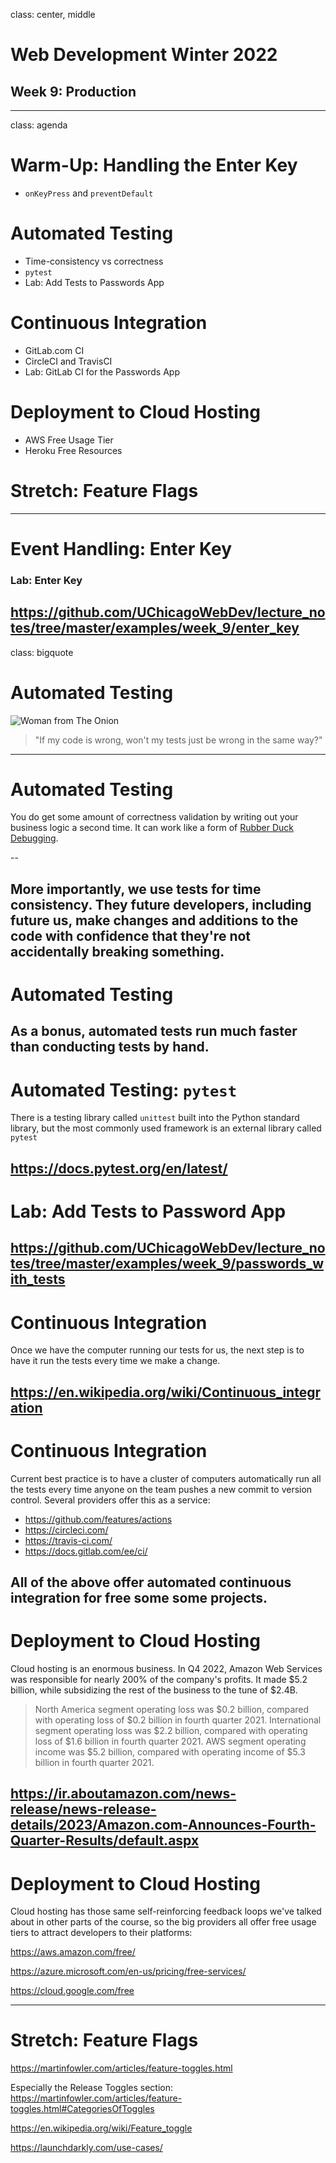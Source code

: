 class: center, middle

# Web Development Winter 2022
## Week 9: Production
---

class: agenda

# Warm-Up: Handling the Enter Key
- `onKeyPress` and `preventDefault`

# Automated Testing
- Time-consistency vs correctness
- `pytest`
- Lab: Add Tests to Passwords App

# Continuous Integration
- GitLab.com CI
- CircleCI and TravisCI
- Lab: GitLab CI for the Passwords App

# Deployment to Cloud Hosting
- AWS Free Usage Tier
- Heroku Free Resources

# Stretch: Feature Flags
---

# Event Handling: Enter Key
### Lab: Enter Key
https://github.com/UChicagoWebDev/lecture_notes/tree/master/examples/week_9/enter_key
---

class: bigquote

# Automated Testing

![Woman from The Onion](images/americanvoices6.jpg)
> &quot;If my code is wrong, won't my tests just be wrong in the same way?&quot;
---

# Automated Testing

You do get some amount of correctness validation by writing out your business
logic a second time. It can work like a form of [Rubber Duck Debugging](https://en.wikipedia.org/wiki/Rubber_duck_debugging).

--

More importantly, we use tests for **time consistency**. They future developers,
including future us, make changes and additions to the code with **confidence
that they're not accidentally breaking something**.
---

# Automated Testing

As a bonus, automated tests run much faster than conducting tests by hand.
---

# Automated Testing: `pytest`

There is a testing library called `unittest` built into the Python standard
library, but the most commonly used framework is an external library called
`pytest`

https://docs.pytest.org/en/latest/
---

# Lab: Add Tests to Password App

https://github.com/UChicagoWebDev/lecture_notes/tree/master/examples/week_9/passwords_with_tests
---

# Continuous Integration

Once we have the computer running our tests for us, the next step is to have it
run the tests every time we make a change.

https://en.wikipedia.org/wiki/Continuous_integration
---

# Continuous Integration

Current best practice is to have a cluster of computers automatically run all
the tests every time anyone on the team pushes a new commit to version control.
Several providers offer this as a service:
- https://github.com/features/actions
- https://circleci.com/
- https://travis-ci.com/
- https://docs.gitlab.com/ee/ci/

All of the above offer automated continuous integration for free some some
projects.
---

# Deployment to Cloud Hosting

Cloud hosting is an enormous business. In Q4 2022, Amazon Web Services was responsible for nearly
200% of the company's profits. It made $5.2 billion, while subsidizing the rest of the business to
the tune of $2.4B.

> North America segment operating loss was $0.2 billion, compared with operating loss of $0.2 billion in fourth quarter 2021.
International segment operating loss was $2.2 billion, compared with operating loss of $1.6 billion in fourth quarter 2021.
AWS segment operating income was $5.2 billion, compared with operating income of $5.3 billion in fourth quarter 2021.

https://ir.aboutamazon.com/news-release/news-release-details/2023/Amazon.com-Announces-Fourth-Quarter-Results/default.aspx
---

# Deployment to Cloud Hosting

Cloud hosting has those same self-reinforcing feedback loops we've talked about in other parts of 
the course, so the big providers all offer free usage tiers to attract developers to their platforms:

https://aws.amazon.com/free/

https://azure.microsoft.com/en-us/pricing/free-services/

https://cloud.google.com/free

---

# Stretch: Feature Flags

https://martinfowler.com/articles/feature-toggles.html

Especially the Release Toggles section: https://martinfowler.com/articles/feature-toggles.html#CategoriesOfToggles

https://en.wikipedia.org/wiki/Feature_toggle

https://launchdarkly.com/use-cases/
